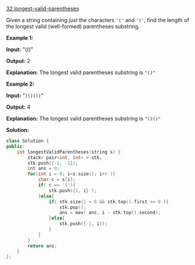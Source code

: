 [32.longest-valid-parentheses](https://leetcode.com/problems/longest-valid-parentheses/)  

Given a string containing just the characters `'('` and `')'`, find the length of the longest valid (well-formed) parentheses substring.

**Example 1:**

  
**Input:** "(()"
  
**Output:** 2
  
**Explanation:** The longest valid parentheses substring is `"()"`
  

**Example 2:**

  
**Input:** "`)()())`"
  
**Output:** 4
  
**Explanation:** The longest valid parentheses substring is `"()()"`  



**Solution:**  

```cpp
class Solution {
public:
    int longestValidParentheses(string s) {
        stack< pair<int, int> > stk;
        stk.push({-1, -1});
        int ans = 0;
        for(int i = 0; i<s.size(); i++ ){
            char c = s[i];
            if( c == '('){
                stk.push({1, i} );
            }else{
                if( stk.size() > 0 && stk.top().first >= 0 ){
                    stk.pop();
                    ans = max( ans, i - stk.top().second);
                }else{
                    stk.push({-1, i});
                }
            }
        }
        return ans;
    }
};
```
      